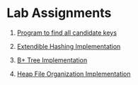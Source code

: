 # Lab Assignments

1. [Program to find all candidate keys](candidateKeys.cpp)

2. [Extendible Hashing Implementation](extendibleHashing.cpp)

3. [B+ Tree Implementation](bplusTree.cpp)

4. [Heap File Organization Implementation](heapFile.cpp)
